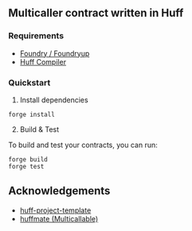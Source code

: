 ## Multicaller contract written in Huff

### Requirements
-   [Foundry / Foundryup](https://github.com/gakonst/foundry)
-   [Huff Compiler](https://docs.huff.sh/get-started/installing/)

### Quickstart

1. Install dependencies

```shell
forge install
```

2. Build & Test

To build and test your contracts, you can run:

```shell
forge build
forge test
```

## Acknowledgements

- [huff-project-template](https://github.com/huff-language/huff-project-template)
- [huffmate (Multicallable)](https://github.com/huff-language/huffmate/blob/main/src/utils/Multicallable.huff)
